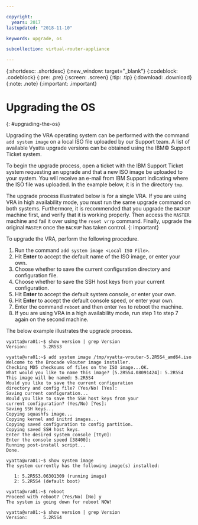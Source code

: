```yaml
---

copyright:
  years: 2017
lastupdated: "2018-11-10"

keywords: upgrade, os

subcollection: virtual-router-appliance

---
```


{:shortdesc: .shortdesc}
{:new_window: target="_blank"}
{:codeblock: .codeblock}
{:pre: .pre}
{:screen: .screen}
{:tip: .tip}
{:download: .download}
{:note: .note}
{:important: .important}

# Upgrading the OS
{: #upgrading-the-os}

Upgrading the VRA operating system can be performed with the command ``add system image`` on a local ISO file uploaded by our Support team. A list of available Vyatta upgrade versions can be obtained using the IBM© Support Ticket system.

To begin the upgrade process, open a ticket with the IBM Support Ticket system requesting an upgrade and that a new ISO image be uploaded to your system. You will receive an e-mail from IBM Support indicating where the ISO file was uploaded. In the example below, it is in the directory ``tmp``.

The upgrade process illustrated below is for a single VRA. If you are using VRA in high availability mode, you must run the same upgrade command on both systems. Furthermore, it is recommended that you upgrade the `BACKUP` machine first, and verify that it is working properly. Then access the `MASTER` machine and fail it over using the `reset vrrp` command. Finally, upgrade the original `MASTER` once the `BACKUP` has taken control.
{: important}

To upgrade the VRA, perform the following procedure.

1. Run the command ``add system image <Local ISO File>``.
2. Hit **Enter** to accept the default name of the ISO image, or enter your own.
3. Choose whether to save the current configuration directory and configuration file.
4. Choose whether to save the SSH host keys from your current configuration.
5. Hit **Enter** to accept the default system console, or enter your own.
6. Hit **Enter** to accept the default console speed, or enter your own.
7. Enter the command ``reboot`` and then enter `Yes` to reboot the machine.
8. If you are using VRA in a high availability mode, run step 1 to step 7 again on the second machine.

The below example illustrates the upgrade process.

```
vyatta@vra01:~$ show version | grep Version
Version:      5.2R5S3

vyatta@vra01:~$ add system image /tmp/vyatta-vrouter-5.2R5S4_amd64.iso
Welcome to the Brocade vRouter image installer.
Checking MD5 checksums of files on the ISO image...OK.
What would you like to name this image? [5.2R5S4.08091424]: 5.2R5S4
This image will be named: 5.2R5S4
Would you like to save the current configuration
directory and config file? (Yes/No) [Yes]:
Saving current configuration...
Would you like to save the SSH host keys from your
current configuration? (Yes/No) [Yes]:
Saving SSH keys...
Copying squashfs image...
Copying kernel and initrd images...
Copying saved configuration to config partition.
Copying saved SSH host keys.
Enter the desired system console [tty0]:
Enter the console speed [38400]:
Running post-install script...
Done.

vyatta@vra01:~$ show system image
The system currently has the following image(s) installed:

   1: 5.2R5S3.06301309 (running image)
   2: 5.2R5S4 (default boot)

vyatta@vra01:~$ reboot
Proceed with reboot? (Yes/No) [No] y
The system is going down for reboot NOW!

vyatta@vra01:~$ show version | grep Version
Version:      5.2R5S4
```
